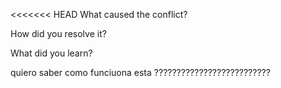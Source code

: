 <<<<<<< HEAD
What caused the conflict?


How did you resolve it?


What did you learn?

quiero saber como funciuona esta ??????????????????????????
